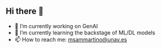 ## Hi there 👋

- 🔭 I’m currently working on GenAI 
- 🌱 I’m currently learning the backstage of ML/DL models
- 📫 How to reach me: msammartino@unav.es

<!--
**msammartinoUNAV/msammartinoUNAV** is a ✨ _special_ ✨ repository because its `README.md` (this file) appears on your GitHub profile.

Here are some ideas to get you started:

- 🔭 I’m currently working on ...
- 🌱 I’m currently learning ...
- 👯 I’m looking to collaborate on ...
- 🤔 I’m looking for help with ...
- 💬 Ask me about ...
- 📫 How to reach me: ...
- 😄 Pronouns: ...
- ⚡ Fun fact: ...
-->
